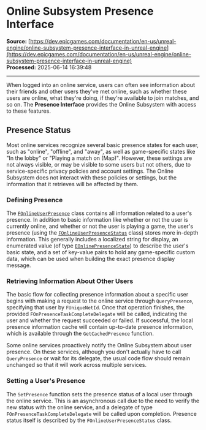 # Online Subsystem Presence Interface

**Source:** [https://dev.epicgames.com/documentation/en-us/unreal-engine/online-subsystem-presence-interface-in-unreal-engine](https://dev.epicgames.com/documentation/en-us/unreal-engine/online-subsystem-presence-interface-in-unreal-engine)  
**Processed:** 2025-06-14 16:39:48

---

When logged into an online service, users can often see information about their friends and other users they've met online, such as whether these users are online, what they're doing, if they're available to join matches, and so on. The **Presence Interface** provides the Online Subsystem with access to these features.

## Presence Status

Most online services recognize several basic presence states for each user, such as "online", "offline", and "away", as well as game-specific states like "In the lobby" or "Playing a match on (Map)". However, these settings are not always visible, or may be visible to some users but not others, due to service-specific privacy policies and account settings. The Online Subsystem does not interact with these policies or settings, but the information that it retrieves will be affected by them.

### Defining Presence

The [`FOnlineUserPresence`](/documentation/en-us/unreal-engine/API/Plugins/OnlineSubsystem/Interfaces/FOnlineUserPresence) class contains all information related to a user's presence. In addition to basic information like whether or not the user is currently online, and whether or not the user is playing a game, the user's presence (using the [`FOnlineUserPresenceStatus`](/documentation/en-us/unreal-engine/API/Plugins/OnlineSubsystem/Interfaces/FOnlineUserPresenceStatus) class) stores more in-depth information. This generally includes a localized string for display, an enumerated value (of type [`EOnlinePresenceState`](/documentation/en-us/unreal-engine/API/Plugins/OnlineSubsystem/Interfaces/EOnlinePresenceState__Type)) to describe the user's basic state, and a set of key-value pairs to hold any game-specific custom data, which can be used when building the exact presence display message.

### Retrieving Information About Other Users

The basic flow for collecting presence information about a specific user begins with making a request to the online service through `QueryPresence`, specifying that user by `FUniqueNetId`. Once that operation finishes, the provided `FOnPresenceTaskCompleteDelegate` will be called, indicating the user and whether the request succeeded or failed. If successful, the local presence information cache will contain up-to-date presence information, which is available through the `GetCachedPresence` function.

Some online services proactively notify the Online Subsystem about user presence. On these services, although you don't actually have to call `QueryPresence` or wait for its delegate, the usual code flow should remain unchanged so that it will work across multiple services.

### Setting a User's Presence

The `SetPresence` function sets the presence status of a local user through the online service. This is an asynchronous call due to the need to verify the new status with the online service, and a delegate of type `FOnPresenceTaskCompleteDelegate` will be called upon completion. Presence status itself is described by the `FOnlineUserPresenceStatus` class.